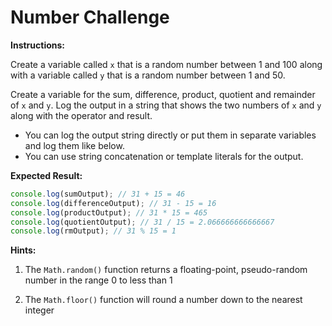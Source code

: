 # Number Challenge

**Instructions:**

Create a variable called `x` that is a random number between 1 and 100 along with a variable called `y` that is a random number between 1 and 50.

Create a variable for the sum, difference, product, quotient and remainder of `x` and `y`. Log the output in a string that shows the two numbers of `x` and `y` along with the operator and result.

- You can log the output string directly or put them in separate variables and log them like below.
- You can use string concatenation or template literals for the output.

**Expected Result:**

```JavaScript
console.log(sumOutput); // 31 + 15 = 46
console.log(differenceOutput); // 31 - 15 = 16
console.log(productOutput); // 31 * 15 = 465
console.log(quotientOutput); // 31 / 15 = 2.066666666666667
console.log(rmOutput); // 31 % 15 = 1
```

**Hints:**

1. The `Math.random()` function returns a floating-point, pseudo-random number in the range 0 to less than 1

2. The `Math.floor()` function will round a number down to the nearest integer